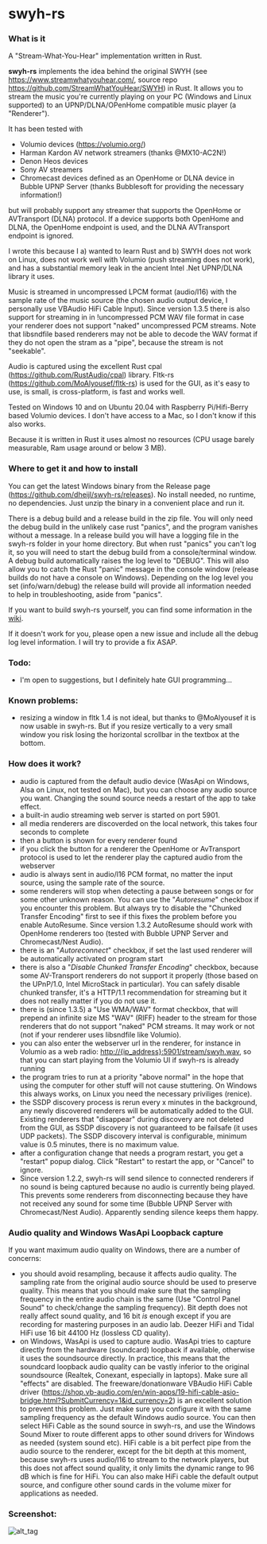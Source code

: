 # swyh-rs

### What is it

A "Stream-What-You-Hear" implementation written in Rust.

**swyh-rs** implements the idea behind the original SWYH (see <https://www.streamwhatyouhear.com/>, source repo <https://github.com/StreamWhatYouHear/SWYH>) in Rust.
It allows you to stream the music you're currently playing on your PC (Windows and Linux supported) to an UPNP/DLNA/OPenHome compatible music player (a "Renderer").

It has been tested with
- Volumio devices (<https://volumio.org/>)
- Harman Kardon AV network streamers (thanks @MX10-AC2N!)
- Denon Heos devices
- Sony AV streamers
- Chromecast devices defined as an OpenHome or DLNA device in Bubble UPNP Server (thanks Bubblesoft for providing the necessary information!)   
  
but will probably support any streamer that supports the OpenHome or AVTransport (DLNA) protocol.
If a device supports both OpenHome and DLNA, the OpenHome endpoint is used, and the DLNA AVTransport endpoint is ignored.

I wrote this because I a) wanted to learn Rust and b) SWYH does not work on Linux, does not work well with Volumio (push streaming does not work), and has a substantial memory leak in the ancient Intel .Net UPNP/DLNA library it uses.

Music is streamed in uncompressed LPCM format (audio/l16) with the sample rate of the music source (the chosen audio output device, I personally use VBAudio HiFi Cable Input). 
Since version 1.3.5 there is also support for streaming in in !uncompressed PCM WAV file format in case your renderer does not support "naked" uncompressed PCM streams.
Note that libsndfile based renderers may not be able to decode the WAV format if they do not open the stram as a "pipe", because the stream is not "seekable". 

Audio is captured using the excellent Rust cpal (<https://github.com/RustAudio/cpal>) library.
Fltk-rs (<https://github.com/MoAlyousef/fltk-rs>) is used for the GUI, as it's easy to use, is small, is cross-platform, is fast and works well. 

Tested on Windows 10 and on Ubuntu 20.04 with Raspberry Pi/Hifi-Berry based Volumio devices. I don't have access to a Mac, so I don't know if this also works.

Because it is written in Rust it uses almost no resources (CPU usage barely measurable, Ram usage around or below 3 MB).

### Where to get it and how to install

You can get the latest Windows binary from the Release page (<https://github.com/dheijl/swyh-rs/releases>).
No install needed, no runtime, no dependencies. Just unzip the binary in a convenient place and run it.

There is a debug build and a release build in the zip file. 
You will only need the debug build in the unlikely case rust "panics", and the program vanishes without a message. In a release build you will have a logging file in the swyh-rs folder in your home directory. But when rust "panics" you can't log it, so you will need to start the debug build from a console/terminal window. A debug build automatically raises the log level to "DEBUG". This will also allow you to catch the Rust "panic" message in the console window (release builds do not have a console on Windows). Depending on the log level you set (info/warn/debug) the release build will provide all information needed to help in troubleshooting, aside from "panics".

If you want to build swyh-rs yourself, you can find some information in the [wiki](https://github.com/dheijl/swyh-rs/wiki).

If it doesn't work for you, please open a new issue and include all the debug log level information. I will try to provide a fix ASAP.

### Todo:

- I'm open to suggestions, but I definitely hate GUI programming...

### Known problems:

- resizing a window in fltk 1.4 is not ideal, but thanks to @MoAlyousef it is now usable in swyh-rs. But if you resize vertically to a very small window you risk losing the horizontal scrollbar in the textbox at the bottom. 


### How does it work?

- audio is captured from the default audio device (WasApi on Windows, Alsa on Linux, not tested on Mac), but you can choose any audio source you want. Changing the sound source needs a restart of the app to take effect.
- a built-in audio streaming web server is started on port 5901.
- all media renderers are discoverded on the local network, this takes four seconds to complete
- then a button is shown for every renderer found
- if you click the button for a renderer the OpenHome or AvTransport protocol is used to let the renderer play the captured audio from the webserver
- audio is always sent in audio/l16 PCM format, no matter the input source, using the sample rate of the source.
- some renderers will stop when detecting a pause between songs or for some other unknown reason. You can use the "*Autoresume*" checkbox if you encounter this problem. But always try to disable the "Chunked Transfer Encoding" first to see if this fixes the problem before you enable AutoResume. Since version 1.3.2 AutoResume should work with OpenHome renderers too (tested with Bubble UPNP Server and Chromecast/Nest Audio).
- there is an "*Autoreconnect*" checkbox, if set the last used renderer will be automatically activated on program start
- there is also a "*Disable Chunked Transfer Encoding*" checkbox, because some AV-Transport renderers do not support it properly (those based on the UPnP/1.0, Intel MicroStack in particular). You can safely disable chunked transfer, it's a HTTP/1.1 recommendation for streaming but it does not really matter if you do not use it. 
- there is (since 1.3.5) a "Use WMA/WAV" format checkbox, that will prepend an infinite size MS "WAV" (RIFF) header to the stream for those renderers that do not support "naked" PCM streams. It may work or not (not if your renderer uses libsndfile like Volumio). 
- you can also enter the webserver url in the renderer, for instance in Volumio as a web radio: <http://{ip_address}:5901/stream/swyh.wav>, so that you can start playing from the Volumio UI if swyh-rs is already running
- the program tries to run at a priority "above normal" in the hope that using the computer for other stuff will not cause stuttering. On Windows this always works, on Linux you need the necessary priviliges (renice).
- the SSDP discovery process is rerun every x minutes in the background, any newly discovered renderers will be automatically added to the GUI. Existing renderers that "disappear" during discovery are not deleted from the GUI, as SSDP discovery is not guaranteed to be failsafe (it uses UDP packets). The SSDP discovery interval is configurable, minimum value is 0.5 minutes, there is no maximum value.
- after a configuration change that needs a program restart, you get a "restart" popup dialog. Click "Restart" to restart the app, or "Cancel" to ignore.
- Since version 1.2.2, swyh-rs will send silence to connected renderers if no sound is being captured because no audio is currently being played. This prevents some renderers from disconnecting because they have not received any sound for some time (Bubble UPNP Server with Chromecast/Nest Audio). Apparently sending silence keeps them happy. 

### Audio quality and Windows WasApi Loopback capture

If you want maximum audio quality on Windows, there are a number of concerns:

- you should avoid resampling, because it affects audio quality. The sampling rate from the original audio source should be used to preserve quality. This means that you should make sure that the sampling frequency in the entire audio chain is the same (Use "Control Panel Sound" to check/change the sampling frequency). Bit depth does not really affect sound quality, and 16 bit *is* enough except if you are recording for mastering purposes in an audio lab. Deezer HiFi and Tidal HiFi use 16 bit 44100 Hz (lossless CD quality).
- on Windows, WasApi is used to capture audio. WasApi tries to capture directly from the hardware (soundcard) loopback if available, otherwise it uses the soundsource directly. In practice, this means that the soundcard loopback audio quality can be vastly inferior to the original soundsource (Realtek, Conexant, especially in laptops). Make sure all "effects" are disabled. The freeware/donationware VBAudio HiFi Cable driver (https://shop.vb-audio.com/en/win-apps/19-hifi-cable-asio-bridge.html?SubmitCurrency=1&id_currency=2) is an excellent solution to prevent this problem. Just make sure you configure it with the same sampling frequency as the default Windows audio source. You can then select HiFi Cable as the sound source in swyh-rs, and use the Windows Sound Mixer to route different apps to other sound drivers for Windows as needed (system sound etc). HiFi cable is a bit perfect pipe from the audio source to the renderer, except for the bit depth at this moment, because swyh-rs uses audio/l16 to stream to the network players, but this does not affect sound quality, it only limits the dynamic range to 96 dB which is fine for HiFi. You can also make HiFi cable the default output source, and configure other sound cards in the volume mixer for applications as needed.

### Screenshot:

![alt_tag](https://user-images.githubusercontent.com/2384545/103903893-d0344800-50fc-11eb-975a-81f8572aa733.PNG)

